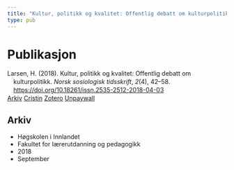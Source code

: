 ```yaml
---
title: "Kultur, politikk og kvalitet: Offentlig debatt om kulturpolitikk"
type: pub
---
```

<h1>Publikasjon</h1>
<article id="csl-bib-container-QUWR3ATZ" class="csl-bib-container">
  <div class="csl-bib-body" style="line-height: 1.35; padding-left: 1em; text-indent:-1em;">
  <div class="csl-entry">Larsen, H. (2018). Kultur, politikk og kvalitet: Offentlig debatt om kulturpolitikk. <i>Norsk sosiologisk tidsskrift</i>, <i>2</i>(4), 42&#x2013;58. <a href="https://doi.org/10.18261/issn.2535-2512-2018-04-03">https://doi.org/10.18261/issn.2535-2512-2018-04-03</a></div>
</div>
  <div class="csl-bib-buttons">
    <a href="#taxonomy-article-QUWR3ATZ" class="csl-bib-button">Arkiv</a>
    <a href="https://app.cristin.no/results/show.jsf?id=1608428" alt="Cristin URL" class="csl-bib-button">Cristin</a>
    <a href="http://zotero.org/groups/5022929/items/QUWR3ATZ" alt="Zotero URL" class="csl-bib-button">Zotero</a>
    <a href="https://www.idunn.no/file/pdf/67075084/kultur_politikk_og_kvalitet.pdf" class="csl-bib-button">Unpaywall</a>
  </div>
  <div id="csl-bib-meta-container-QUWR3ATZ"></div>
</article>
<div id="csl-bib-meta-QUWR3ATZ" class="csl-bib-meta">
  <article id="taxonomy-article-QUWR3ATZ" class="taxonomy-article">
    <h1>Arkiv</h1>
    <ul>
      <li>Høgskolen i Innlandet</li>
      <li>Fakultet for lærerutdanning og pedagogikk</li>
      <li>2018</li>
      <li>September</li>
    </ul>
  </article>
</div>
